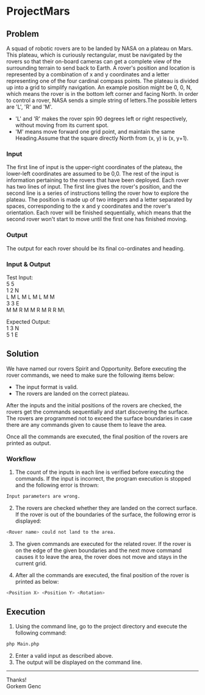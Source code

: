 # ProjectMars

## Problem
A squad of robotic rovers are to be landed by NASA on a plateau on Mars. This plateau, which is curiously rectangular, must be navigated by the rovers so that their on-board cameras can get a complete view of the surrounding terrain to send back to Earth. A rover's position and location is represented by a combination of x and y coordinates and a letter representing one of the four cardinal compass points. The plateau is divided up into a grid to simplify navigation. An example position might be 0, 0, N, which means the rover is in the bottom left corner and facing North. In order to control a rover, NASA sends a simple string of letters.The possible letters are 'L', 'R' and 'M'.

* 'L' and 'R' makes the rover spin 90 degrees left or right respectively, without moving from its current spot.
* 'M' means move forward one grid point, and maintain the same Heading.Assume that the square directly North from (x, y) is (x, y+1).

### Input
The first line of input is the upper-right coordinates of the plateau, the lower-left coordinates are assumed to be 0,0.
The rest of the input is information pertaining to the rovers that have been deployed. Each rover has two lines of input. The first line gives the rover's position, and the second line is a series of instructions telling the rover how to explore the plateau. The position is made up of two integers and a letter separated by spaces, corresponding to the x and y coordinates and the rover's orientation. Each rover will be finished sequentially, which means that the second rover won't start to move until the first one has finished moving.

### Output
The output for each rover should be its final co-ordinates and heading.

### Input & Output
Test Input:\
5 5\
1 2 N\
L M L M L M L M M\
3 3 E\
M M R M M R M R R M\


Expected Output:\
1 3 N\
5 1 E

## Solution
We have named our rovers Spirit and Opportunity. Before executing the rover commands, we need to make sure the following items below:
* The input format is valid.
* The rovers are landed on the correct plateau.

After the inputs and the initial positions of the rovers are checked, the rovers get the commands sequentially and start discovering the surface. The rovers are programmed not to exceed the surface boundaries in case there are any commands given to cause them to leave the area.

Once all the commands are executed, the final position of the rovers are printed as output.


### Workflow
1. The count of the inputs in each line is verified before executing the commands. If the input is incorrect, the program execution is stopped and the following error is thrown:
```bash
Input parameters are wrong.
```

2. The rovers are checked whether they are landed on the correct surface. If the rover is out of the boundaries of the surface, the following error is displayed:
```bash
<Rover name> could not land to the area.
```

3. The given commands are executed for the related rover. If the rover is on the edge of the given boundaries and the next move command causes it to leave the area, the rover does not move and stays in the current grid.

4. After all the commands are executed, the final position of the rover is printed as below:
```bash
<Position X> <Position Y> <Rotation> 
```

## Execution
1. Using the command line, go to the project directory and execute the following command:
```bash
php Main.php
```
2. Enter a valid input as described above.
3. The output will be displayed on the command line.

---
Thanks!\
Gorkem Genc
